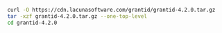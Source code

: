 ﻿```sh
curl -O https://cdn.lacunasoftware.com/grantid/grantid-4.2.0.tar.gz
tar -xzf grantid-4.2.0.tar.gz --one-top-level
cd grantid-4.2.0
```
